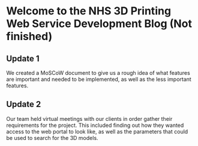 # Welcome to the NHS 3D Printing Web Service Development Blog (Not finished)

## Update 1

We created a MoSCoW document to give us a rough idea of what features are important and needed to be implemented, as well as the less important features.

## Update 2

Our team held virtual meetings with our clients in order gather their requirements for the project. This included finding out how they wanted access to the web portal to look like, as well as the parameters that could be used to search for the 3D models.

